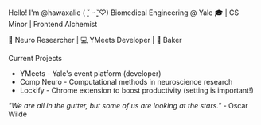 Hello! I'm @hawaxalie ( ˘͈ ᵕ ˘͈♡)
Biomedical Engineering @ Yale 🎓 | CS Minor | Frontend Alchemist

🧠 Neuro Researcher | 💻 YMeets Developer | 🍰 Baker 

Current Projects
- YMeets - Yale's event platform (developer)
- Comp Neuro - Computational methods in neuroscience research
- Lockify - Chrome extension to boost productivity (setting is important!)

*"We are all in the gutter, but some of us are looking at the stars."* - Oscar Wilde


<div align="center">
  
